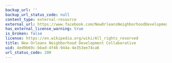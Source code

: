 ```yaml
---
backup_url: ''
backup_url_status_code: null
content_type: external-resource
external_url: https://www.facebook.com/NewOrleansNeighborhoodDevelopmentCollaborative/about
has_external_license_warning: true
is_broken: false
license: https://en.wikipedia.org/wiki/All_rights_reserved
title: New Orleans Neighborhood Development Collaborative
uid: 4ed9b69c-bbad-4f46-944a-4e353ee74ca6
url_status_code: 200
---
```

